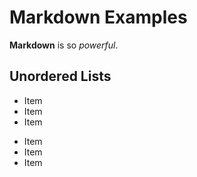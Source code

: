 # Markdown Examples

**Markdown** is so *powerful*.

## Unordered Lists
- Item
- Item
- Item

+ Item
+ Item
+ Item
